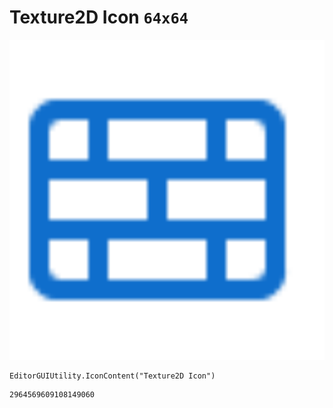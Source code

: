 # Texture2D Icon `64x64`
<img src="/img/Texture2D%20Icon.png" width=512 height=512>

``` CSharp
EditorGUIUtility.IconContent("Texture2D Icon")
```
```
2964569609108149060
```
